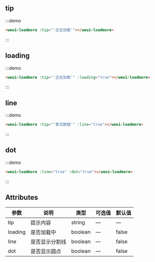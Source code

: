 ## tip

:::demo

```html
<weui-loadmore :tip="'正在加载'"></weui-loadmore>
```

:::

## loading

:::demo

```html
<weui-loadmore :tip="'正在加载'" :loading="true"></weui-loadmore>
```

:::

## line

:::demo

```html
<weui-loadmore :tip="'暂无数据'" :line="true"></weui-loadmore>
```

:::

## dot

:::demo

```html
<weui-loadmore :line="true" :dot="true"></weui-loadmore>
```

:::

## Attributes

| 参数    | 说明           | 类型    | 可选值 | 默认值 |
| ------- | -------------- | ------- | ------ | ------ |
| tip     | 提示内容       | string  | —      | —      |
| loading | 是否加载中     | boolean | —      | false  |
| line    | 是否显示分割线 | boolean | —      | false  |
| dot     | 是否显示圆点   | boolean | —      | false  |